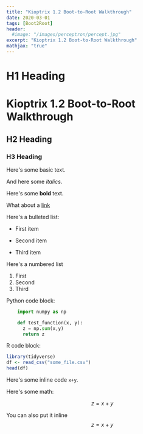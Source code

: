 ```yaml
---
title: "Kioptrix 1.2 Boot-to-Root Walkthrough"
date: 2020-03-01
tags: [Boot2Root]
header:
  #image: "/images/perceptron/percept.jpg"
excerpt: "Kioptrix 1.2 Boot-to-Root Walkthrough"
mathjax: "true"
---
```


# H1 Heading
# Kioptrix 1.2 Boot-to-Root Walkthrough

## H2 Heading

### H3 Heading

Here's some basic text.

And here some *italics*.

Here's some **bold** text.

What about a [link](https://github.com/KarlBiron)

Here's a bulleted list:
* First item
+ Second item
- Third item

Here's a numbered list
1. First
2. Second
3. Third

Python code block:
```python
    import numpy as np

    def test_function(x, y):
      z = np.sum(x,y)
      return z  
```

R code block:
```r
library(tidyverse)
df <- read_csv("some_file.csv")
head(df)
```

Here's some inline code `x+y`.

Here's some math:

$$z=x+y$$

You can also put it inline $$z=x+y$$
